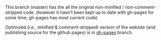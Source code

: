 This branch (master) has the all the original non-minified / non-comment-stripped code. (however it hasn't been kept up to date with gh-pages for some time, gh-pages has most current code)

Optimized (i.e., minified & comment-stripped) version of the website (and publishing source for the github pages) is in [gh-pages](https://github.com/bigbabyscumbag/flexedupshawty/tree/gh-pages) branch.
